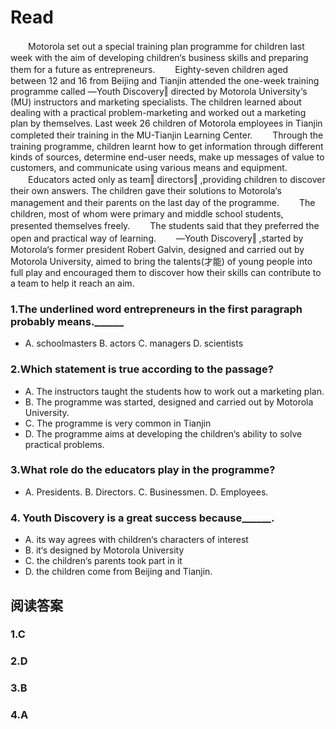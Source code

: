 # Read

　　Motorola set out a special training plan programme for children last week with the aim of developing children‘s business skills and preparing them for a future as entrepreneurs.
　　Eighty-seven children aged between 12 and 16 from Beijing and Tianjin attended the one-week training programme called ―Youth Discovery‖ directed by Motorola University‘s (MU) instructors and marketing specialists. The children learned about dealing with a practical problem-marketing and worked out a marketing plan by themselves. Last week 26 children of Motorola employees in Tianjin completed their training in the MU-Tianjin Learning Center.
　　Through the training programme, children learnt how to get information through different kinds of sources, determine end-user needs, make up messages of value to customers, and communicate using various means and equipment.
　　Educators acted only as team‖ directors‖ ,providing children to discover their own answers. The children gave their solutions to Motorola‘s management and their parents on the last day of the programme.
　　The children, most of whom were primary and middle school students, presented themselves freely.
　　The students said that they preferred the open and practical way of learning.
　　―Youth Discovery‖ ,started by Motorola‘s former president Robert Galvin, designed and carried out by Motorola University, aimed to bring the talents(才能) of young people into full play and encouraged them to discover how their skills can contribute to a team to help it reach an aim.
### 1.The underlined word entrepreneurs in the first paragraph probably means.______
* A. schoolmasters B. actors C. managers D. scientists
### 2.Which statement is true according to the passage?
* A. The instructors taught the students how to work out a marketing plan.
* B. The programme was started, designed and carried out by Motorola University. 
* C. The programme is very common in Tianjin
* D. The programme aims at developing the children‘s ability to solve practical problems.
### 3.What role do the educators play in the programme?
* A. Presidents. B. Directors. C. Businessmen. D. Employees.
### 4. Youth Discovery is a great success because______.
* A. its way agrees with children‘s characters of interest 
* B. it‘s designed by Motorola University 
* C. the children‘s parents took part in it
* D. the children come from Beijing and Tianjin.
## 阅读答案
### 1.C
### 2.D
### 3.B
### 4.A
